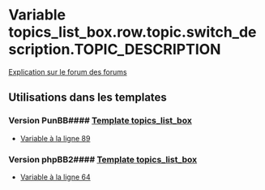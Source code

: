 # Variable topics_list_box.row.topic.switch_description.TOPIC_DESCRIPTION
[Explication sur le forum des forums](http://forum.forumactif.com/t294113-listing-des-variables#topics_list_box.row.topic.switch_description.TOPIC_DESCRIPTION)
## Utilisations dans les templates
### Version PunBB#### [Template topics_list_box](punbb/topics_list_box.md)
* [Variable à la ligne 89](../punbb/topics_list_box.tpl#L89)
### Version phpBB2#### [Template topics_list_box](subsilver/topics_list_box.md)
* [Variable à la ligne 64](../subsilver/topics_list_box.tpl#L64)